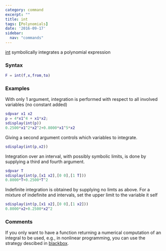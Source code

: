 ```yaml
---
category: command
excerpt: ""
title: int
tags: [Polynomials]
date: '2016-09-17'
sidebar:
  nav: "commands"
---
```


[int](/command/int) symbolically integrates a polynomial expression

### Syntax

````matlab
F = int(f,x,from,to)
````

### Examples

With only 1 argument, integration is performed with respect to all involved variables (no constant added)

````matlab
sdpvar x1 x2
p = 4*x1^4 + x1*x2;
sdisplay(int(p))
0.2500*x1^2*x2^2+0.8000*x1^5*x2
````

Giving a second argument controls which variables to integrate.

````matlab
sdisplay(int(p,x2))
````

Integration over an interval, with possibly symbolic limits, is done by supplying a third and fourth argument.

````matlab
sdpvar T
sdisplay(int(p,[x1 x2],[0 0],[1 T]))
0.8000*T+0.2500*T^2
````

Indefinite integration is obtained by supplying no limts as above. For a mixture of indefinite and intervals, set the upper limit to the variable it self

````matlab
sdisplay(int(p,[x1 x2],[0 0],[1 x2]))
0.8000*x2+0.2500*x2^2
````

### Comments

If you only want to have a function returning a numerical computation of an integral to be used, e.g., in nonlinear programming, you can use the strategy descibed in [blackbox](/command/blackbox).
